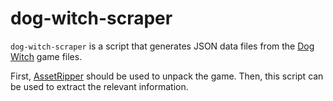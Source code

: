# dog-witch-scraper

`dog-witch-scraper` is a script that generates JSON data files from the [Dog Witch](https://store.steampowered.com/app/3548520/DOG_WITCH/) game files.

First, [AssetRipper](https://github.com/AssetRipper/AssetRipper) should be used to unpack the game. Then, this script can be used to extract the relevant information.
